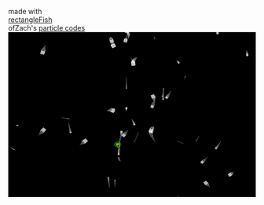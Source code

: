 made with  
[rectangleFish](https://github.com/yukiy/rectangleFish)  
ofZach's [particle codes](https://github.com/ofZach/algo2012/tree/master/week7)  
![](https://raw.githubusercontent.com/yukiy/gifhub/master/rectangleFishMessAround.gif)